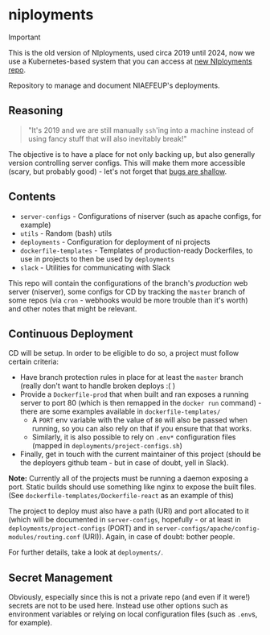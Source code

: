 # niployments

> [!IMPORTANT]
> This is the old version of NIployments, used circa 2019 until 2024, now we use a Kubernetes-based system that you can access at [new NIployments repo](https://github.com/NIAEFEUP/niployments).

Repository to manage and document NIAEFEUP's deployments.

## Reasoning

> "It's 2019 and we are still manually `ssh`'ing into a machine instead of using fancy stuff that will also inevitably break!"

The objective is to have a place for not only backing up, but also generally version controlling server configs.
This will make them more accessible (scary, but probably good) - let's not forget that [bugs are shallow](https://en.wikipedia.org/wiki/Linus%27s_Law).

## Contents

- `server-configs` - Configurations of niserver (such as apache configs, for example)
- `utils` - Random (bash) utils
- `deployments` - Configuration for deployment of ni projects
- `dockerfile-templates` - Templates of production-ready Dockerfiles, to use in projects to then be used by `deployments`
- `slack` - Utilities for communicating with Slack

This repo will contain the configurations of the branch's _production_ web server (niserver), some configs for CD by tracking the `master` branch of some repos (via `cron` - webhooks would be more trouble than it's worth) and other notes that might be relevant.

## Continuous Deployment

CD will be setup. In order to be eligible to do so, a project must follow certain criteria:

- Have branch protection rules in place for at least the `master` branch (really don't want to handle broken deploys :( )
- Provide a `Dockerfile-prod` that when built and ran exposes a running server to port 80 (which is then remapped in the `docker run` command) - there are some examples available in `dockerfile-templates/`
    * A `PORT` env variable with the value of `80` will also be passed when running, so you can also rely on that if you ensure that that works.
    * Similarly, it is also possible to rely on `.env*` configuration files (mapped in `deployments/project-configs.sh`)
- Finally, get in touch with the current maintainer of this project (should be the deployers github team - but in case of doubt, yell in Slack).

**Note:** Currently all of the projects must be running a daemon exposing a port. Static builds should use something like nginx to expose the built files. (See `dockerfile-templates/Dockerfile-react` as an example of this)

The project to deploy must also have a path (URI) and port allocated to it (which will be documented in `server-configs`, hopefully - or at least in `deployments/project-configs` (PORT) and in `server-configs/apache/config-modules/routing.conf` (URI)). Again, in case of doubt: bother people.

For further details, take a look at `deployments/`.


## Secret Management

Obviously, especially since this is not a private repo (and even if it were!) secrets are not to be used here. Instead use other options such as environment variables or relying on local configuration files (such as `.env`s, for example).
